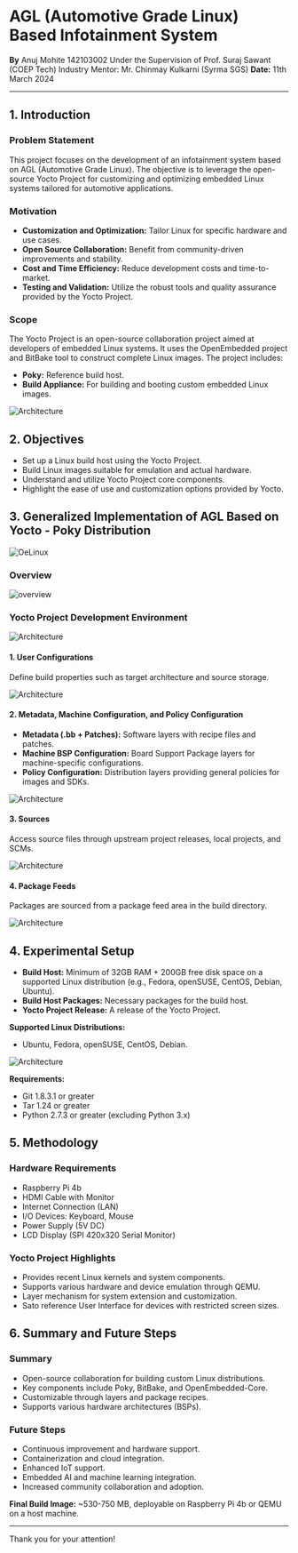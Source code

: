 # AGL (Automotive Grade Linux) Based Infotainment System

**By**
Anuj Mohite 142103002
Under the Supervision of Prof. Suraj Sawant (COEP Tech)
Industry Mentor: Mr. Chinmay Kulkarni (Syrma SGS)
**Date:** 11th March 2024

---

## 1. Introduction

### Problem Statement

This project focuses on the development of an infotainment system based on AGL (Automotive Grade Linux). The objective is to leverage the open-source Yocto Project for customizing and optimizing embedded Linux systems tailored for automotive applications.

### Motivation

- **Customization and Optimization:** Tailor Linux for specific hardware and use cases.
- **Open Source Collaboration:** Benefit from community-driven improvements and stability.
- **Cost and Time Efficiency:** Reduce development costs and time-to-market.
- **Testing and Validation:** Utilize the robust tools and quality assurance provided by the Yocto Project.

### Scope

The Yocto Project is an open-source collaboration project aimed at developers of embedded Linux systems. It uses the OpenEmbedded project and BitBake tool to construct complete Linux images. The project includes:

- **Poky:** Reference build host.
- **Build Appliance:** For building and booting custom embedded Linux images.

![Architecture](arch/image.png)

## 2. Objectives

- Set up a Linux build host using the Yocto Project.
- Build Linux images suitable for emulation and actual hardware.
- Understand and utilize Yocto Project core components.
- Highlight the ease of use and customization options provided by Yocto.

## 3. Generalized Implementation of AGL Based on Yocto - Poky Distribution

![OeLinux](arch/oelinux.png)

### Overview

![overview](arch/overview.png)

### Yocto Project Development Environment

![Architecture](arch/method.png)

#### 1. User Configurations

Define build properties such as target architecture and source storage.

![Architecture](arch/config.png)

#### 2. Metadata, Machine Configuration, and Policy Configuration

- **Metadata (.bb + Patches):** Software layers with recipe files and patches.
- **Machine BSP Configuration:** Board Support Package layers for machine-specific configurations.
- **Policy Configuration:** Distribution layers providing general policies for images and SDKs.

![Architecture](arch/meta-data.png)

#### 3. Sources

Access source files through upstream project releases, local projects, and SCMs.

![Architecture](arch/sources.png)

#### 4. Package Feeds

Packages are sourced from a package feed area in the build directory.

![Architecture](arch/feeds.png)

## 4. Experimental Setup

- **Build Host:** Minimum of 32GB RAM + 200GB free disk space on a supported Linux distribution (e.g., Fedora, openSUSE, CentOS, Debian, Ubuntu).
- **Build Host Packages:** Necessary packages for the build host.
- **Yocto Project Release:** A release of the Yocto Project.

**Supported Linux Distributions:**
- Ubuntu, Fedora, openSUSE, CentOS, Debian.

![Architecture](arch/setup.png)

**Requirements:**
- Git 1.8.3.1 or greater
- Tar 1.24 or greater
- Python 2.7.3 or greater (excluding Python 3.x)

## 5. Methodology

### Hardware Requirements

- Raspberry Pi 4b
- HDMI Cable with Monitor
- Internet Connection (LAN)
- I/O Devices: Keyboard, Mouse
- Power Supply (5V DC)
- LCD Display (SPI 420x320 Serial Monitor)

### Yocto Project Highlights

- Provides recent Linux kernels and system components.
- Supports various hardware and device emulation through QEMU.
- Layer mechanism for system extension and customization.
- Sato reference User Interface for devices with restricted screen sizes.

## 6. Summary and Future Steps

### Summary

- Open-source collaboration for building custom Linux distributions.
- Key components include Poky, BitBake, and OpenEmbedded-Core.
- Customizable through layers and package recipes.
- Supports various hardware architectures (BSPs).

### Future Steps

- Continuous improvement and hardware support.
- Containerization and cloud integration.
- Enhanced IoT support.
- Embedded AI and machine learning integration.
- Increased community collaboration and adoption.

**Final Build Image:** ~530-750 MB, deployable on Raspberry Pi 4b or QEMU on a host machine.

---

Thank you for your attention!
